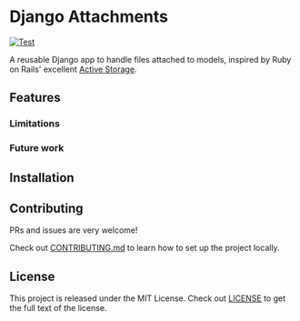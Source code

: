 # Django Attachments

[![Test](https://github.com/knifecake/django-attachments/actions/workflows/test.yml/badge.svg)](https://github.com/knifecake/django-attachments/actions/workflows/test.yml)

A reusable Django app to handle files attached to models, inspired by Ruby on
Rails' excellent [Active
Storage](https://edgeguides.rubyonrails.org/active_storage_overview.html).

## Features

### Limitations

### Future work

## Installation

## Contributing

PRs and issues are very welcome!

Check out [CONTRIBUTING.md](./CONTRIBUTING.md) to learn how to set up the
project locally.

## License

This project is released under the MIT License. Check out
[LICENSE](./LICENSE.md) to get the full text of the license.
